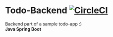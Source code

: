 # Todo-Backend [![CircleCI](https://dl.circleci.com/status-badge/img/gh/rmetel/todo-backend/tree/main.svg?style=svg&circle-token=98e57f1bb2c2f96a7e3c26397c457a092a3a4b77)](https://dl.circleci.com/status-badge/redirect/gh/rmetel/todo-backend/tree/main)

Backend part of a sample todo-app :) <br />
<strong>Java Spring Boot</strong>
